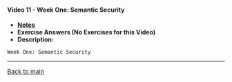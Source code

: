 #### Video 11 - Week One: Semantic Security

- **[Notes](notes.md)**
- **Exercise Answers (No Exercises for this Video)**
- **Description:**

```
Week One: Semantic Security
```

---
 
[Back to main](https://github.com/rot0xd/Coursera/blob/master/Cryptography/I/README.md)

